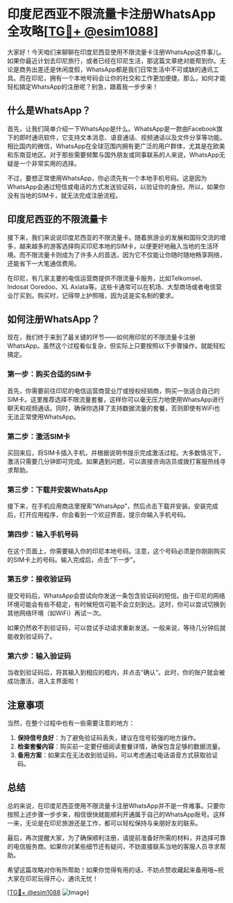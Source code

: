 # 印度尼西亚不限流量卡注册WhatsApp全攻略[[TG💪+ @esim1088](https://t.me/s/esim1088)]

大家好！今天咱们来聊聊在印度尼西亚使用不限流量卡注册WhatsApp这件事儿。如果你最近计划去印尼旅行，或者已经在印尼生活，那这篇文章绝对能帮到你。无论是商务出差还是休闲度假，WhatsApp都是我们日常生活中不可或缺的通讯工具。而在印尼，拥有一个本地号码会让你的社交和工作更加便捷。那么，如何才能轻松搞定WhatsApp的注册呢？别急，跟着我一步步来！

## 什么是WhatsApp？

首先，让我们简单介绍一下WhatsApp是什么。WhatsApp是一款由Facebook旗下的即时通讯软件，它支持文本消息、语音通话、视频通话以及文件分享等功能。相比国内的微信，WhatsApp在全球范围内拥有更广泛的用户群体，尤其是在欧美和东南亚地区。对于那些需要频繁与国外朋友或同事联系的人来说，WhatsApp无疑是一个非常实用的选择。

不过，要想正常使用WhatsApp，你必须先有一个本地手机号码。这是因为WhatsApp会通过短信或电话的方式发送验证码，以验证你的身份。所以，如果你没有当地的SIM卡，就无法完成注册流程。

## 印度尼西亚的不限流量卡

接下来，我们来说说印度尼西亚的不限流量卡。随着旅游业的发展和国际交流的增多，越来越多的游客选择购买印尼本地的SIM卡，以便更好地融入当地的生活环境。而不限流量卡则成为了许多人的首选，因为它不仅能让你随时随地畅享网络，还能省下一大笔通信费用。

在印尼，有几家主要的电信运营商提供不限流量卡服务，比如Telkomsel、Indosat Ooredoo、XL Axiata等。这些卡通常可以在机场、大型商场或者电信营业厅买到。购买时，记得带上护照哦，因为这是实名制的要求。

## 如何注册WhatsApp？

现在，我们终于来到了最关键的环节——如何用印尼的不限流量卡注册WhatsApp。虽然这个过程看似复杂，但实际上只要按照以下步骤操作，就能轻松搞定。

### 第一步：购买合适的SIM卡

首先，你需要前往印尼的电信运营商营业厅或授权经销商，购买一张适合自己的SIM卡。这里推荐选择不限流量套餐，这样你可以毫无压力地使用WhatsApp进行聊天和视频通话。同时，确保你选择了支持数据流量的套餐，否则即使有WiFi也无法正常使用WhatsApp。

### 第二步：激活SIM卡

买回来后，将SIM卡插入手机，并根据说明书提示完成激活过程。大多数情况下，激活只需要几分钟即可完成。如果遇到问题，可以直接咨询店员或拨打客服热线寻求帮助。

### 第三步：下载并安装WhatsApp

接下来，在手机应用商店里搜索“WhatsApp”，然后点击下载并安装。安装完成后，打开应用程序，你会看到一个欢迎界面，提示你输入手机号码。

### 第四步：输入手机号码

在这个页面上，你需要输入你的印尼本地号码。注意，这个号码必须是你刚刚购买的SIM卡上的号码。输入完成后，点击“下一步”。

### 第五步：接收验证码

提交号码后，WhatsApp会尝试向你发送一条包含验证码的短信。由于印尼的网络环境可能会有些不稳定，有时候短信可能不会立刻到达。这时，你可以尝试切换到其他网络环境（如WiFi）再试一次。

如果仍然收不到验证码，可以尝试手动请求重新发送。一般来说，等待几分钟后就能收到验证码了。

### 第六步：输入验证码

当收到验证码后，将其输入到相应的框内，并点击“确认”。此时，你的账户就会被成功激活，进入主界面啦！

## 注意事项

当然，在整个过程中也有一些需要注意的地方：

1. **保持信号良好**：为了避免验证码丢失，建议在信号较强的地方操作。
2. **检查套餐内容**：购买前一定要仔细阅读套餐详情，确保包含足够的数据流量。
3. **备用方案**：如果实在无法收到验证码，可以考虑通过电话语音方式获取验证码。

## 总结

总的来说，在印度尼西亚使用不限流量卡注册WhatsApp并不是一件难事。只要你按照上述步骤一步步来，相信很快就能顺利开通属于自己的WhatsApp账号。这样一来，无论是在印尼旅游还是工作，都可以轻松保持与亲朋好友的联系。

最后，再次提醒大家，为了确保顺利注册，请提前准备好所需的材料，并选择可靠的电信服务商。如果你对某些细节还有疑问，不妨直接联系当地的客服人员寻求帮助。

希望这篇攻略对你有所帮助！如果你觉得有用的话，不妨点赞收藏起来备用哦~祝大家在印尼玩得开心，通讯无忧！

[[TG💪+ @esim1088](https://t.me/s/esim1088) ![Image](https://i.postimg.cc/4NQfJmqS/Snipaste-2025-05-13-00-14-12.png)]